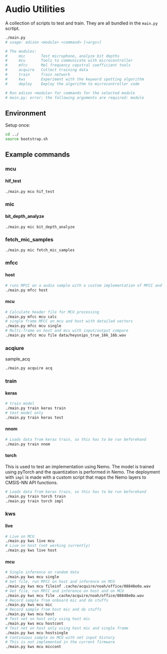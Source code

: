 # Audio Utilities

A collection of scripts to test and train. They are all bundled in the `main.py` scrtipt.

```bash
./main.py
# usage: edison <module> <command> [<args>]

# The modules:
#     mic       Test microphone, analyze bit depths
#     mcu       Tools to communicate with microcontroller
#     mfcc      Mel frequency cepstral coefficient tools
#     acquire   Collect training data
#     train     Train network
#     kws       Experiment with the keyword spotting algorithm
#     deploy    Deploy the algorithm to microcontroller code

# Run edison <module> for commands for the selected module
# main.py: error: the following arguments are required: module
```

## Environment
Setup once:
```bash
cd ../
source bootstrap.sh
```

## Example commands

### mcu

#### hif_test
```bash
./main.py mcu hif_test
```
### mic
#### bit_depth_analyze
```bash
./main.py mic bit_depth_analyze
```

### fetch_mic_samples
```bash
./main.py mic fetch_mic_samples
```

### mfcc
#### host
```bash
# runs MFCC on a audio sample with a custom implementation of MFCC and with Tensorflow.
./main.py mfcc host
```
#### mcu
```bash
# Calculate header file for MCU processing
./main.py mfcc mcu calc
# single frame MFCC on mcu and host with detailed vectors
./main.py mfcc mcu single
# Multi-frame on host and mcu with input/output compare
./main.py mfcc mcu file data/heysnips_true_16k_16b.wav
```
### acqiure
  sample_acq
```bash
./main.py acquire acq
```
### train
#### keras
```bash
# train model
./main.py train keras train
# test model only
./main.py train keras test
```
#### nnom
```bash
# Loads data from keras train, so this has to be run beforehand
./main.py train nnom
```
#### torch
This is used to test an implementation using Nemo. The model is trained using pyTorch and the quantization
is performed in Nemo. The deployment with `impl` is made with a custom script that maps the Nemo layers to
CMSIS-NN API functions.

```bash
# Loads data from keras train, so this has to be run beforehand
./main.py train torch train
./main.py train torch impl
```

### kws
#### live
```bash
# Live on MCU
./main.py kws live mcu
# Live on host (not working currently)
./main.py kws live host
```
#### mcu
```bash
# Single inference on random data
./main.py kws mcu single               
# Get file, run MFCC on host and inference on MCU
./main.py kws mcu fileinf .cache/acquire/noah/office/08848e0a.wav
# Get file, run MFCC and inference on host and on MCU
./main.py kws mcu file .cache/acquire/noah/office/08848e0a.wav          
# Record sample from onboard mic and do stuffs
./main.py kws mcu mic
# Record sample from host mic and do stuffs
./main.py kws mcu host
# Test net on host only using host mic
./main.py kws mcu hostcont
# Test net on host only using host mic and single frame
./main.py kws mcu hostsingle
# Continuous sample on MCU with net input history
# This is not implemented in the current firmware
./main.py kws mcu miccont
```

